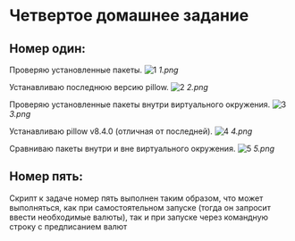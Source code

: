 # Четвертое домашнее задание

## Номер один:
Проверяю установленные пакеты.
![1](https://user-images.githubusercontent.com/93121991/162386497-4daf4b6f-5266-4ce9-a774-4e149f826636.png)
_1.png_

Устанавливаю последнюю версию pillow.
![2](https://user-images.githubusercontent.com/93121991/162386575-d3dbdeef-5a9d-4e7c-8395-4c454d7ebbdb.png)
_2.png_

Проверяю установленные пакеты внутри виртуального окружения.
![3](https://user-images.githubusercontent.com/93121991/162386579-d9eb5c68-772e-4c30-9d21-b35c4b6fd241.png)
_3.png_

Устанавливаю pillow v8.4.0 (отличная от последней).
![4](https://user-images.githubusercontent.com/93121991/162386581-2f090a9f-2a1d-4aec-a62f-83bed1a359d5.png)
_4.png_

Сравниваю пакеты внутри и вне виртуального окружения.
![5](https://user-images.githubusercontent.com/93121991/162386584-96b51899-bc1a-49dc-97fa-c14b7b2e8e91.png)
_5.png_

## Номер пять:
Скрипт к задаче номер пять выполнен таким образом, что может выполняться, как при самостоятельном запуске
(тогда он запросит ввести необходимые валюты), так и при запуске через командную строку с предписанием 
валют 


